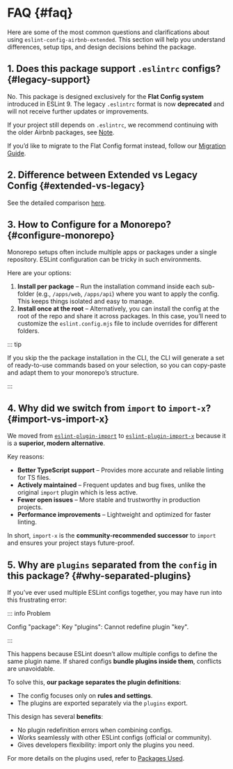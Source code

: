 # FAQ {#faq}

Here are some of the most common questions and clarifications about using `eslint-config-airbnb-extended`. This section will help you understand differences, setup tips, and design decisions behind the package.


## 1. Does this package support `.eslintrc` configs? {#legacy-support}

No. This package is designed exclusively for the **Flat Config system** introduced in ESLint 9.
The legacy `.eslintrc` format is now **deprecated** and will not receive further updates or improvements.

If your project still depends on `.eslintrc`, we recommend continuing with the older Airbnb packages, see [Note](../guide/getting-started#note).

If you’d like to migrate to the Flat Config format instead, follow our [Migration Guide](../guide/migration).

## 2. Difference between Extended vs Legacy Config {#extended-vs-legacy}

See the detailed comparison [here](./extended-vs-legacy).

## 3. How to Configure for a Monorepo? {#configure-monorepo}

Monorepo setups often include multiple apps or packages under a single repository. ESLint configuration can be tricky in such environments.

Here are your options:

1. **Install per package** – Run the installation command inside each sub-folder (e.g., `/apps/web`, `/apps/api`) where you want to apply the config. This keeps things isolated and easy to manage.
2. **Install once at the root** – Alternatively, you can install the config at the root of the repo and share it across packages. In this case, you’ll need to customize the `eslint.config.mjs` file to include overrides for different folders.

::: tip

If you skip the the package installation in the CLI, the CLI will generate a set of ready-to-use commands based on your selection, so you can copy-paste and adapt them to your monorepo’s structure.

:::

## 4. Why did we switch from `import` to `import-x`? {#import-vs-import-x}

We moved from [`eslint-plugin-import`](https://www.npmjs.com/package/eslint-plugin-import) to [`eslint-plugin-import-x`](https://www.npmjs.com/package/eslint-plugin-import-x) because it is a **superior, modern alternative**.

Key reasons:

* **Better TypeScript support** – Provides more accurate and reliable linting for TS files.
* **Actively maintained** – Frequent updates and bug fixes, unlike the original `import` plugin which is less active.
* **Fewer open issues** – More stable and trustworthy in production projects.
* **Performance improvements** – Lightweight and optimized for faster linting.

In short, `import-x` is the **community-recommended successor** to `import` and ensures your project stays future-proof.

## 5. Why are `plugins` separated from the `config` in this package? {#why-separated-plugins}

If you’ve ever used multiple ESLint configs together, you may have run into this frustrating error:

::: info Problem

Config "package": Key "plugins": Cannot redefine plugin "key".

:::

This happens because ESLint doesn’t allow multiple configs to define the same plugin name. If shared configs **bundle plugins inside them**, conflicts are unavoidable.

To solve this, **our package separates the plugin definitions**:

* The config focuses only on **rules and settings**.
* The plugins are exported separately via the `plugins` export.

This design has several **benefits**:

* No plugin redefinition errors when combining configs.
* Works seamlessly with other ESLint configs (official or community).
* Gives developers flexibility: import only the plugins you need.

For more details on the plugins used, refer to [Packages Used](./packages-used).
